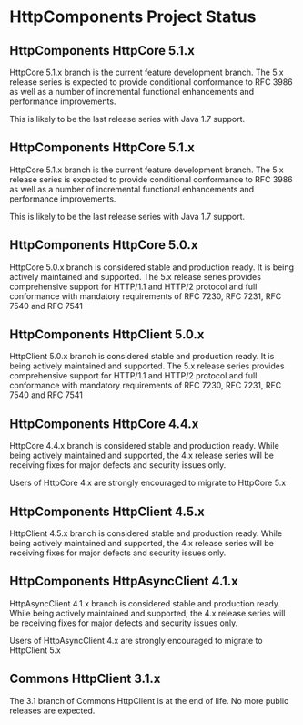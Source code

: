 <!--
    Licensed to the Apache Software Foundation (ASF) under one
    or more contributor license agreements.  See the NOTICE file
    distributed with this work for additional information
    regarding copyright ownership.  The ASF licenses this file
    to you under the Apache License, Version 2.0 (the
    "License"); you may not use this file except in compliance
    with the License.  You may obtain a copy of the License at
    
      http://www.apache.org/licenses/LICENSE-2.0
    
    Unless required by applicable law or agreed to in writing,
    software distributed under the License is distributed on an
    "AS IS" BASIS, WITHOUT WARRANTIES OR CONDITIONS OF ANY
    KIND, either express or implied.  See the License for the
    specific language governing permissions and limitations
    under the License.
-->

HttpComponents Project Status
=============================

HttpComponents HttpCore 5.1.x
-----------------------------

HttpCore 5.1.x branch is the current feature development branch. The 5.x release series is expected to provide
conditional conformance to RFC 3986 as well as a number of incremental functional enhancements and performance
improvements.

This is likely to be the last release series with Java 1.7 support.

HttpComponents HttpCore 5.1.x
-----------------------------

HttpCore 5.1.x branch is the current feature development branch. The 5.x release series is expected to provide
conditional conformance to RFC 3986 as well as a number of incremental functional enhancements and performance
improvements.

This is likely to be the last release series with Java 1.7 support.

HttpComponents HttpCore 5.0.x
-----------------------------

HttpCore 5.0.x branch is considered stable and production ready. It is being actively maintained and supported. The 5.x
release series provides comprehensive support for HTTP/1.1 and HTTP/2 protocol and full conformance with mandatory
requirements of RFC 7230, RFC 7231, RFC 7540 and RFC 7541

HttpComponents HttpClient 5.0.x
-------------------------------

HttpClient 5.0.x branch is considered stable and production ready. It is being actively maintained and supported. The
5.x release series provides comprehensive support for HTTP/1.1 and HTTP/2 protocol and full conformance with mandatory
requirements of RFC 7230, RFC 7231, RFC 7540 and RFC 7541

HttpComponents HttpCore 4.4.x
-----------------------------

HttpCore 4.4.x branch is considered stable and production ready. While being actively maintained and supported, the 4.x
release series will be receiving fixes for major defects and security issues only.

Users of HttpCore 4.x are strongly encouraged to migrate to HttpCore 5.x

HttpComponents HttpClient 4.5.x
-------------------------------

HttpClient 4.5.x branch is considered stable and production ready. While being actively maintained and supported, the
4.x release series will be receiving fixes for major defects and security issues only.

HttpComponents HttpAsyncClient 4.1.x
------------------------------------

HttpAsyncClient 4.1.x branch is considered stable and production ready. While being actively maintained and supported,
the 4.x release series will be receiving fixes for major defects and security issues only.

Users of HttpAsyncClient 4.x are strongly encouraged to migrate to HttpClient 5.x

Commons HttpClient 3.1.x
------------------------

The 3.1 branch of Commons HttpClient is at the end of life. No more public releases are expected.




